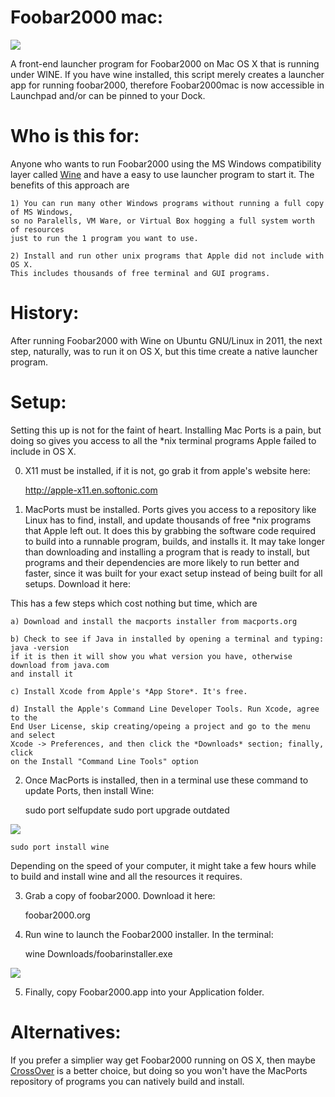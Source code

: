 Foobar2000 mac:
===============
<img src="https://raw.github.com/xeoron/foobar2000-mac/master/images/foobar2000mac.png"/>

A front-end launcher program for Foobar2000 on Mac OS X that is running under WINE. If you have wine installed, this script merely creates a launcher app for running foobar2000, therefore Foobar2000mac is now accessible in Launchpad and/or can be pinned to your Dock. 

Who is this for:
========
Anyone who wants to run Foobar2000 using the MS Windows compatibility layer called <a href="http://www.winehq.org">Wine</a> and have a easy to use launcher program to start it. The benefits of this approach are

	1) You can run many other Windows programs without running a full copy of MS Windows, 
	so no Paralells, VM Ware, or Virtual Box hogging a full system worth of resources 
	just to run the 1 program you want to use.
	
	2) Install and run other unix programs that Apple did not include with OS X. 
	This includes thousands of free terminal and GUI programs.
	
History: 
========
After running Foobar2000 with Wine on Ubuntu GNU/Linux in 2011, the next step, naturally, was to run it on OS X, but this time create a native launcher program.

Setup:
======
Setting this up is not for the faint of heart. Installing Mac Ports is a pain, but doing so gives you access to all the *nix terminal programs Apple failed to include in OS X.

0) X11 must be installed, if it is not, go grab it from apple's website here: 

    http://apple-x11.en.softonic.com

1) MacPorts must be installed. Ports gives you access to a repository like Linux has to find, install, and update thousands of free *nix programs that Apple left out. It does this by grabbing the software code required to build into a runnable program, builds, and installs it. It may take longer than downloading and installing a program that is ready to install, but programs and their dependencies are more likely to run better and faster, since it was built for your exact setup instead of being built for all setups. Download it here:

 This has a few steps which cost nothing but time, which are 
	
	a) Download and install the macports installer from macports.org
	
	b) Check to see if Java in installed by opening a terminal and typing: java -version 
	if it is then it will show you what version you have, otherwise download from java.com 
	and install it
	
	c) Install Xcode from Apple's *App Store*. It's free.
	
	d) Install the Apple's Command Line Developer Tools. Run Xcode, agree to the 
	End User License, skip creating/opeing a project and go to the menu and select 
	Xcode -> Preferences, and then click the *Downloads* section; finally, click 
	on the Install "Command Line Tools" option

2) Once MacPorts is installed, then in a terminal use these command to update Ports, then install Wine: 

    sudo port selfupdate
    sudo port upgrade outdated

<img src="https://raw.github.com/xeoron/foobar2000-mac/master/images/update_ports.png"/>
    
    sudo port install wine

   Depending on the speed of your computer, it might take a few hours while to build and install wine and all the resources it requires.

3) Grab a copy of foobar2000. Download it here:
    
    foobar2000.org

4) Run wine to launch the Foobar2000 installer. In the terminal: 

    wine Downloads/foobarinstaller.exe

<img src="https://raw.github.com/xeoron/foobar2000-mac/master/images/install_foobar2000.png"/>

5) Finally, copy Foobar2000.app into your Application folder.


Alternatives:
=====
If you prefer a simplier way get Foobar2000 running on OS X, then maybe <a href="http://www.codeweavers.com/">CrossOver</a> is a better choice, but doing so you won't have the MacPorts repository of programs you can natively build and install.
